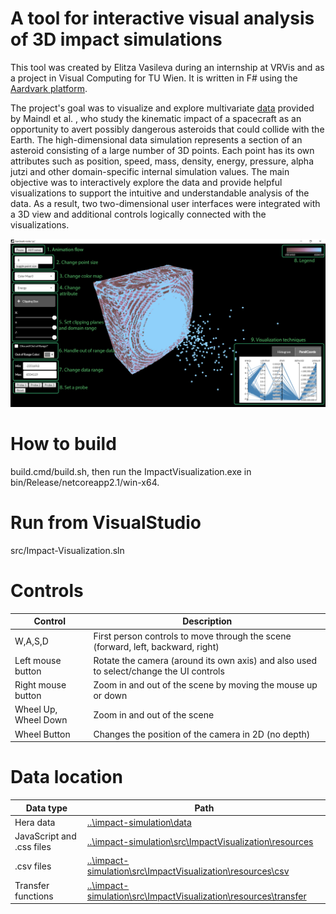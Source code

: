 # A tool for interactive visual analysis of 3D impact simulations
This tool was created by Elitza Vasileva during an internship at VRVis and as a project in Visual Computing for TU Wien. It is written in F# using the [Aardvark platform](https://github.com/aardvark-platform/aardvark.docs/wiki). 

The project's goal was to visualize and explore multivariate [data](https://www.vrvis.at/publications/PB-VRVis-2020-010) provided by Maindl et al. , who study the kinematic impact of a spacecraft as an opportunity to avert possibly dangerous asteroids that could collide with the Earth. The high-dimensional data simulation represents a section of an asteroid consisting of a large number of 3D points. Each point has its own attributes such as position, speed, mass, density, energy, pressure, alpha jutzi and other domain-specific internal simulation values. The main objective was to interactively explore the data and provide helpful visualizations to support the intuitive and understandable analysis of the data. As a result, two two-dimensional user interfaces were integrated with a 3D view and additional controls logically connected with the visualizations.

![](https://github.com/aardvark-community/impact-simulation/blob/master/src/ImpactVisualization/resources/impactvis.jpg)

# How to build
build.cmd/build.sh, then run the ImpactVisualization.exe in bin/Release/netcoreapp2.1/win-x64.

# Run from VisualStudio
src/Impact-Visualization.sln

# Controls
 Control   | Description
--- | ---
W,A,S,D	|  First person controls to move through the scene (forward, left, backward, right)
Left mouse button | Rotate the camera (around its own axis) and also used to select/change the UI controls
Right mouse button	|  Zoom in and out of the scene by moving the mouse up or down 
Wheel Up, Wheel Down | Zoom in and out of the scene
Wheel Button | Changes the position of the camera in 2D (no depth)

# Data location

Data type | Path
--- | ---
Hera data | [..\impact-simulation\data](https://github.com/aardvark-community/impact-simulation/tree/master/data)
JavaScript and .css files | [..\impact-simulation\src\ImpactVisualization\resources](https://github.com/aardvark-community/impact-simulation/tree/master/src/ImpactVisualization/resources)
.csv files | [..\impact-simulation\src\ImpactVisualization\resources\csv](https://github.com/aardvark-community/impact-simulation/tree/master/src/ImpactVisualization/resources/csv)
Transfer functions | [..\impact-simulation\src\ImpactVisualization\resources\transfer](https://github.com/aardvark-community/impact-simulation/tree/master/src/ImpactVisualization/resources/transfer)
